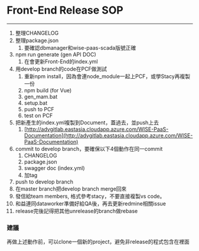 # Front-End Release SOP

---

1. 整理CHANGELOG
2. 整理package.json
   1. 要確認dbmanager和wise-paas-scada版號正確
3. npm run generate \(gen API DOC\)
   1. 在會更新Front-End的index.yml
4. 用develop branch的code在PCF做測試
   1. 重新npm install，因為會連node\_module一起上PCF，或學Stacy再複製一份
   2. npm build \(for Vue\)
   3. gen\_mam.bat
   4. setup.bat
   5. push to PCF
   6. test on PCF
5. 把新產生的index.yml複製到Document，蓋過去，並push上去
   1. [http://advgitlab.eastasia.cloudapp.azure.com/WISE-PaaS-Documentation](http://advgitlab.eastasia.cloudapp.azure.com/WISE-PaaS-Documentation)
6. commit to develop branch，要確保以下4個動作在同一commit
   1. CHANGELOG
   2. package.json
   3. swagger doc \(index.yml\)
   4. 加tag
7. push to develop branch
8. 在master branch把develop branch merge回來
9. 發信給team members, 格式參考stacy，不要直接複製vs code。
10. 和益連同dataworker準備好給QA後，再去更新redmine相關issue
11. release完後記得把其他unrelease的branch做rebase

### 建議

再做上述動作前，可以clone一個新的project，避免非release的程式包含在裡面

